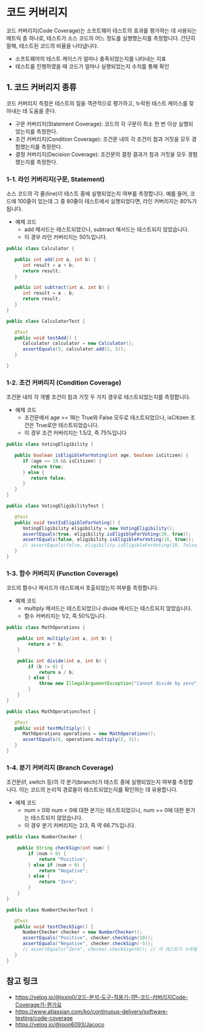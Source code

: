 # 코드 커버리지

코드 커버리지(Code Coverage)는 소프트웨어 테스트의 효과를 평가하는 데 사용되는 메트릭 중 하나로, 테스트가 소스 코드의 어느 정도를 실행했는지를 측정합니다. 간단히 말해, 테스트된 코드의 비율을 나타냅니다.
 - 소프트웨어의 테스트 케이스가 얼마나 충족되었는지를 나타내는 지표
 - 테스트를 진행하였을 때 코드가 얼마나 실행되었는지 수치를 통해 확인 

## 1. 코드 커버리지 종류

코드 커버리지 측정은 테스트의 질을 객관적으로 평가하고, 누락된 테스트 케이스를 찾아내는 데 도움을 준다.

 - 구문 커버리지(Statement Coverage): 코드의 각 구문이 최소 한 번 이상 실행되었는지를 측정한다.
 - 조건 커버리지(Condition Coverage): 조건문 내의 각 조건이 참과 거짓을 모두 경험했는지를 측정한다.
 - 결정 커버리지(Decision Coverage): 조건문의 결정 결과가 참과 거짓을 모두 경험했는지를 측정한다.

### 1-1. 라인 커버리지(구문, Statement)

소스 코드의 각 줄(line)이 테스트 중에 실행되었는지 여부를 측정합니다. 예를 들어, 코드에 100줄이 있는데 그 중 80줄이 테스트에서 실행되었다면, 라인 커버리지는 80%가 됩니다.  

 - 예제 코드
   - add 메서드는 테스트되었으나, subtract 메서드는 테스트되지 않았습니다.
   - 이 경우 라인 커버리지는 50%입니다.
```java
public class Calculator {

   public int add(int a, int b) {
      int result = a + b;
      return result;
   }

   public int subtract(int a, int b) {
      int result = a - b;
      return result;
   }
}

public class CalculatorTest {

   @Test
   public void testAdd() {
      Calculator calculator = new Calculator();
      assertEquals(5, calculator.add(2, 3));
   }

}
```

### 1-2. 조건 커버리지 (Condition Coverage)

조건문 내의 각 개별 조건이 참과 거짓 두 가지 경우로 테스트되었는지를 측정합니다.    

 - 예제 코드
   - 조건문에서 age >= 18는 True와 False 모두로 테스트되었으나, isCitizen 조건은 True로만 테스트되었습니다.
   - 이 경우 조건 커버리지는 1.5/2, 즉 75%입니다
```java
public class VotingEligibility {

   public boolean isEligibleForVoting(int age, boolean isCitizen) {
      if (age >= 18 && isCitizen) {
         return true;
      } else {
         return false;
      }
   }
}

public class VotingEligibilityTest {

   @Test
   public void testIsEligibleForVoting() {
      VotingEligibility eligibility = new VotingEligibility();
      assertEquals(true, eligibility.isEligibleForVoting(20, true));
      assertEquals(false, eligibility.isEligibleForVoting(16, true));
      // assertEquals(false, eligibility.isEligibleForVoting(20, false)); // 이 테스트가 누락됨
   }
}
```

### 1-3. 함수 커버리지 (Function Coverage)

코드의 함수나 메서드가 테스트에서 호출되었는지 여부를 측정합니다.  

 - 예제 코드
   - multiply 메서드는 테스트되었으나 divide 메서드는 테스트되지 않았습니다.
   - 함수 커버리지는 1/2, 즉 50%입니다.
```java
public class MathOperations {

    public int multiply(int a, int b) {
        return a * b;
    }

    public int divide(int a, int b) {
        if (b != 0) {
            return a / b;
        } else {
            throw new IllegalArgumentException("Cannot divide by zero");
        }
    }
}

public class MathOperationsTest {

   @Test
   public void testMultiply() {
      MathOperations operations = new MathOperations();
      assertEquals(6, operations.multiply(2, 3));
   }
}
```

### 1-4. 분기 커버리지 (Branch Coverage)

조건문(if, switch 등)의 각 분기(branch)가 테스트 중에 실행되었는지 여부를 측정합니다. 이는 코드의 논리적 경로들이 테스트되었는지를 확인하는 데 유용합니다.  

 - 예제 코드
   - num > 0와 num < 0에 대한 분기는 테스트되었으나, num == 0에 대한 분기는 테스트되지 않았습니다.
   - 이 경우 분기 커버리지는 2/3, 즉 약 66.7%입니다.
```java
public class NumberChecker {

    public String checkSign(int num) {
        if (num > 0) {
            return "Positive";
        } else if (num < 0) {
            return "Negative";
        } else {
            return "Zero";
        }
    }
}

public class NumberCheckerTest {

   @Test
   public void testCheckSign() {
      NumberChecker checker = new NumberChecker();
      assertEquals("Positive", checker.checkSign(10));
      assertEquals("Negative", checker.checkSign(-5));
      // assertEquals("Zero", checker.checkSign(0)); // 이 테스트가 누락됨
   }
}
```

## 참고 링크

 - https://velog.io/@lxxjn0/코드-분석-도구-적용기-1편-코드-커버리지Code-Coverage가-뭔가요
 - https://www.atlassian.com/ko/continuous-delivery/software-testing/code-coverage
 - https://velog.io/@joon6093/Jacoco
